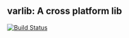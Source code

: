 varlib: A cross platform lib
----------------------------

[![Build Status](https://travis-ci.org/leleact/varlib.svg?branch=master)](https://travis-ci.org/leleact/varlib)
